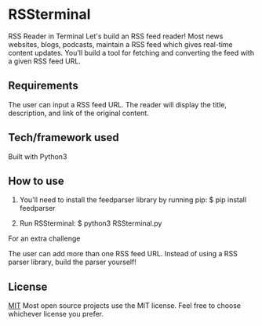 # RSSterminal
RSS Reader in Terminal
Let's build an RSS feed reader! Most news websites, blogs, podcasts, maintain a RSS feed which gives real-time content updates. You'll build a tool for fetching and converting the feed with a given RSS feed URL.

## Requirements
The user can input a RSS feed URL.
The reader will display the title, description, and link of the original content.

## Tech/framework used
Built with Python3

## How to use
1. You'll need to install the feedparser library by running pip:
$ pip install feedparser

2. Run RSSterminal:
$ python3 RSSterminal.py

For an extra challenge

The user can add more than one RSS feed URL.
Instead of using a RSS parser library, build the parser yourself!

## License
[MIT](https://choosealicense.com/licenses/mit/)
Most open source projects use the MIT license. Feel free to choose whichever license you prefer.